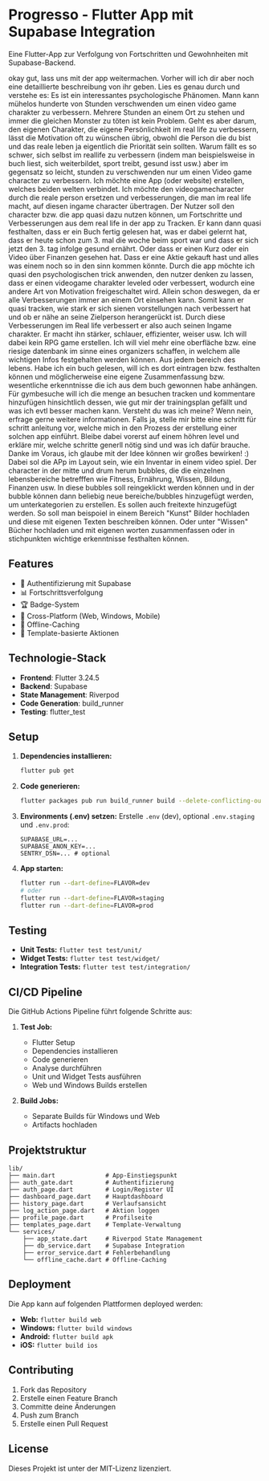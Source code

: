 # Progresso - Flutter App mit Supabase Integration

Eine Flutter-App zur Verfolgung von Fortschritten und Gewohnheiten mit Supabase-Backend.


okay gut, lass uns mit der app weitermachen. Vorher will ich dir aber noch eine detaillierte beschreibung von ihr geben. Lies es genau durch und verstehe es:
Es ist ein interessantes psychologische Phänomen. Mann kann mühelos hunderte von Stunden verschwenden um einen video game charakter zu verbessern. Mehrere Stunden an einem Ort zu stehen und immer die gleichen Monster zu töten ist kein Problem. Geht es aber darum, den eigenen Charakter, die eigene Persönlichkeit im real life zu verbessern, lässt die Motivation oft zu wünschen übrig, obwohl die Person die du bist und das reale leben ja eigentlich die Priorität sein sollten. Warum fällt es so schwer, sich selbst im reallife zu verbessern (indem man beispielsweise in buch liest, sich weiterbildet, sport treibt, gesund isst usw.) aber im gegensatz so leicht, stunden zu verschwenden nur um einen Video game character zu verbessern. Ich möchte eine App (oder website) erstellen, welches beiden welten verbindet. Ich möchte den videogamecharacter durch die reale person ersetzen und verbesserungen, die man im real life macht, auf diesen ingame character übertragen. Der Nutzer soll den character bzw. die app quasi dazu nutzen können, um Fortschritte und Verbesserungen aus dem real life in der app zu Tracken. Er kann dann quasi festhalten, dass er ein Buch fertig gelesen hat, was er dabei gelernt hat, dass er heute schon zum 3. mal die woche beim sport war und dass er sich jetzt den 3. tag infolge gesund ernährt. Oder dass er einen Kurz oder ein Video über Finanzen gesehen hat. Dass er eine Aktie gekauft hast  und alles was einem noch so in den sinn kommen könnte. Durch die app möchte ich quasi den psychologischen trick anwenden, den nutzer denken zu lassen, dass er einen videogame charakter leveled oder verbessert, wodurch eine andere Art von Motivation freigeschaltet wird. Allein schon deswegen, da er alle Verbesserungen immer an einem Ort einsehen kann. Somit kann er quasi tracken, wie stark er sich sienen vorstellungen nach verbessert hat und ob er nähe an seine Zielperson herangerückt ist. Durch diese Verbesserungen im Real life verbessert er also auch seinen Ingame charakter. Er macht ihn stärker, schlauer, effizienter, weiser usw. Ich will dabei kein RPG game erstellen. Ich will viel mehr eine oberfläche bzw. eine riesige datenbank im sinne eines organizers schaffen, in welchem alle wichtigen Infos festgehalten werden können. Aus jedem bereich des lebens. Habe ich ein buch gelesen, will ich es dort eintragen bzw. festhalten können und möglicherweise eine eigene Zusammenfassung bzw. wesentliche erkenntnisse die ich aus dem buch gewonnen habe anhängen. Für gymbesuche will ich die menge an besuchen tracken und kommentare hinzufügen hinsichtlich dessen, wie gut mir der trainingsplan gefällt und was ich evtl besser machen kann. Versteht du was ich meine? Wenn nein, erfrage gerne weitere informationen. Falls ja, stelle mir bitte eine schritt für schritt anleitung vor, welche mich in den Prozess der erstellung einer solchen app einführt. Bleibe dabei vorerst auf einem höhren level und erkläre mir, welche schritte generll nötig sind und was ich dafür brauche. Danke im Voraus, ich glaube mit der Idee können wir großes bewirken! :) 
Dabei sol die APp im Layout sein, wie ein Inventar in einem video spiel. Der character in der mitte und drum herum bubbles, die die einzelnen lebensbereiche betrefffen wie Fitness, Ernährung, Wissen, Bildung, Finanzen usw. In diese bubbles soll reingeklickt werden können und in der bubble können dann beliebig neue bereiche/bubbles hinzugefügt werden, um unterkategorien zu erstellen. Es sollen auch freitexte hinzugefügt werden. So soll man beispoiel in einem Bereich "Kunst" Bilder hochladen und diese mit eigenen Texten beschreiben können. Oder unter "Wissen" Bücher hochladen und mit eigenen worten zusammenfassen oder in stichpunkten wichtige erkenntnisse festhalten können.



## Features

- 🔐 Authentifizierung mit Supabase
- 📊 Fortschrittsverfolgung
- 🏆 Badge-System
- 📱 Cross-Platform (Web, Windows, Mobile)
- 🔄 Offline-Caching
- 🎯 Template-basierte Aktionen

## Technologie-Stack

- **Frontend**: Flutter 3.24.5
- **Backend**: Supabase
- **State Management**: Riverpod
- **Code Generation**: build_runner
- **Testing**: flutter_test

## Setup

1. **Dependencies installieren:**
   ```bash
   flutter pub get
   ```

2. **Code generieren:**
   ```bash
   flutter packages pub run build_runner build --delete-conflicting-outputs
   ```

3. **Environments (.env) setzen:**
   Erstelle `.env` (dev), optional `.env.staging` und `.env.prod`:
   ```
   SUPABASE_URL=...
   SUPABASE_ANON_KEY=...
   SENTRY_DSN=... # optional
   ```

4. **App starten:**
   ```bash
   flutter run --dart-define=FLAVOR=dev
   # oder
   flutter run --dart-define=FLAVOR=staging
   flutter run --dart-define=FLAVOR=prod
   ```

## Testing

- **Unit Tests:** `flutter test test/unit/`
- **Widget Tests:** `flutter test test/widget/`
- **Integration Tests:** `flutter test test/integration/`

## CI/CD Pipeline

Die GitHub Actions Pipeline führt folgende Schritte aus:

1. **Test Job:**
   - Flutter Setup
   - Dependencies installieren
   - Code generieren
   - Analyse durchführen
   - Unit und Widget Tests ausführen
   - Web und Windows Builds erstellen

2. **Build Jobs:**
   - Separate Builds für Windows und Web
   - Artifacts hochladen

## Projektstruktur

```
lib/
├── main.dart              # App-Einstiegspunkt
├── auth_gate.dart         # Authentifizierung
├── auth_page.dart         # Login/Register UI
├── dashboard_page.dart    # Hauptdashboard
├── history_page.dart      # Verlaufsansicht
├── log_action_page.dart   # Aktion loggen
├── profile_page.dart      # Profilseite
├── templates_page.dart    # Template-Verwaltung
└── services/
    ├── app_state.dart     # Riverpod State Management
    ├── db_service.dart    # Supabase Integration
    ├── error_service.dart # Fehlerbehandlung
    └── offline_cache.dart # Offline-Caching
```

## Deployment

Die App kann auf folgenden Plattformen deployed werden:

- **Web:** `flutter build web`
- **Windows:** `flutter build windows`
- **Android:** `flutter build apk`
- **iOS:** `flutter build ios`

## Contributing

1. Fork das Repository
2. Erstelle einen Feature Branch
3. Committe deine Änderungen
4. Push zum Branch
5. Erstelle einen Pull Request

## License

Dieses Projekt ist unter der MIT-Lizenz lizenziert.
